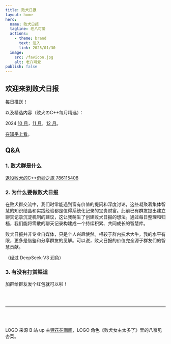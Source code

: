 ```yaml
---
title: 败犬日报
layout: home
hero:
  name: 败犬日报
  tagline: 老八可爱
  actions:
    - theme: brand
      text: 进入
      link: 2025/01/30
  image:
    src: /favicon.jpg
    alt: 老八可爱
publish: false
---
```


## 欢迎来到败犬日报

每日推送！

以及精选内容（败犬のC++每月精选）：

2024 [10 月](2024/10/)，[11 月](2024/11/)，[12 月](2024/12/)。

[在知乎上看](https://zhuanlan.zhihu.com/column/c_1846629212653506560)。

## Q&A

### 1. 败犬群是什么

[退役败犬的C++奇妙之旅 786115408](https://qm.qq.com/q/NCJmtSyaoq)

### 2. 为什么要做败犬日报

在败犬群交流中，我们时常能遇到富有价值的提问和深度讨论，这些凝聚着集体智慧的知识结晶和实践经验都是值得系统化记录的宝贵财富。此前已有群友提出建立聊天记录沉淀机制的建议，这让我萌生了创建败犬日报的想法。通过每日整理和归档，我们能将零散的聊天记录构建成一个持续积累、共同成长的智慧库。

败犬日报并非专业自媒体，只是个人兴趣使然。相较于群内技术大牛，我的水平有限，更多是借鉴和分享群友的见解。可以说，败犬日报的价值完全源于群友们的智慧贡献。

（经过 DeepSeek-V3 润色）

### 3. 有没有打赏渠道

加群给群友发个红包就可以啦！

<br/>

<br/>

***

<br/>

<br/>

LOGO 来源 B 站 up 主[狸花在画画](https://space.bilibili.com/244937198)，LOGO 角色《败犬女主太多了》里的八奈见杏菜。
